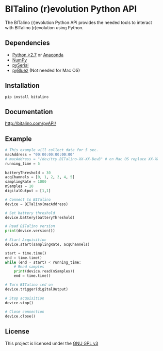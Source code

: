 # BITalino (r)evolution Python API
The BITalino (r)evolution Python API provides the needed tools to interact with BITalino (r)evolution using Python.

## Dependencies
* [Python >2.7](https://www.python.org/downloads/) or [Anaconda](https://www.continuum.io/downloads)
* [NumPy](https://pypi.python.org/pypi/numpy)
* [pySerial](https://pypi.python.org/pypi/pyserial)
* [pyBluez](https://pypi.python.org/pypi/PyBluez/) (Not needed for Mac OS)

## Installation
~~~
pip install bitalino
~~~

## Documentation
http://bitalino.com/pyAPI/

## Example
~~~python
# This example will collect data for 5 sec.
macAddress = "00:00:00:00:00:00"   
# macAddress = "/dev/tty.BITalino-XX-XX-DevB" # on Mac OS replace XX-XX by the 4 final digits of the MAC address
running_time = 5
    
batteryThreshold = 30
acqChannels = [0, 1, 2, 3, 4, 5]
samplingRate = 1000
nSamples = 10
digitalOutput = [1,1]

# Connect to BITalino
device = BITalino(macAddress)

# Set battery threshold
device.battery(batteryThreshold)

# Read BITalino version
print(device.version())
    
# Start Acquisition
device.start(samplingRate, acqChannels)

start = time.time()
end = time.time()
while (end - start) < running_time:
    # Read samples
    print(device.read(nSamples))
    end = time.time()

# Turn BITalino led on
device.trigger(digitalOutput)
    
# Stop acquisition
device.stop()
    
# Close connection
device.close()
~~~
## License
This project is licensed under the [GNU GPL v3](LICENSE.md)
